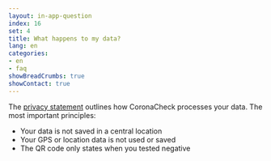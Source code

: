 ```yaml
---
layout: in-app-question
index: 16
set: 4
title: What happens to my data?
lang: en
categories:
- en
- faq
showBreadCrumbs: true
showContact: true
---
```

The [privacy statement](/en/privacy) outlines how CoronaCheck processes your data. The most important principles:

- Your data is not saved in a central location
- Your GPS or location data is not used or saved  
- The QR code only states when you tested negative 
